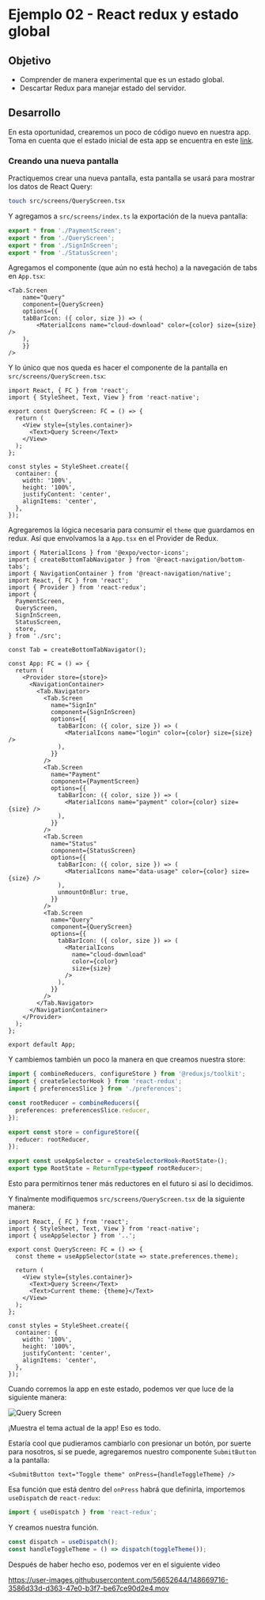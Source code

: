 # Ejemplo 02 - React redux y estado global

## Objetivo

- Comprender de manera experimental que es un estado global.
- Descartar Redux para manejar estado del servidor.

## Desarrollo

En esta oportunidad, crearemos un poco de código nuevo en nuestra app. Toma en cuenta que el estado inicial de esta app se encuentra en este [link](https://github.com/SantiagoSiordia/ExampleApp/tree/s07-e01).

### Creando una nueva pantalla

Practiquemos crear una nueva pantalla, esta pantalla se usará para mostrar los datos de React Query:

```bash
touch src/screens/QueryScreen.tsx
```

Y agregamos a `src/screens/index.ts` la exportación de la nueva pantalla:

```ts
export * from './PaymentScreen';
export * from './QueryScreen';
export * from './SignInScreen';
export * from './StatusScreen';
```

Agregamos el componente (que aún no está hecho) a la navegación de tabs en `App.tsx`:

```tsx
<Tab.Screen
    name="Query"
    component={QueryScreen}
    options={{
    tabBarIcon: ({ color, size }) => (
        <MaterialIcons name="cloud-download" color={color} size={size} />
    ),
    }}
/>
```

Y lo único que nos queda es hacer el componente de la pantalla en `src/screens/QueryScreen.tsx`:

```tsx
import React, { FC } from 'react';
import { StyleSheet, Text, View } from 'react-native';

export const QueryScreen: FC = () => {
  return (
    <View style={styles.container}>
      <Text>Query Screen</Text>
    </View>
  );
};

const styles = StyleSheet.create({
  container: {
    width: '100%',
    height: '100%',
    justifyContent: 'center',
    alignItems: 'center',
  },
});
```

Agregaremos la lógica necesaria para consumir el `theme` que guardamos en redux. Así que envolvamos la a `App.tsx` en el Provider de Redux.

```tsx
import { MaterialIcons } from '@expo/vector-icons';
import { createBottomTabNavigator } from '@react-navigation/bottom-tabs';
import { NavigationContainer } from '@react-navigation/native';
import React, { FC } from 'react';
import { Provider } from 'react-redux';
import {
  PaymentScreen,
  QueryScreen,
  SignInScreen,
  StatusScreen,
  store,
} from './src';

const Tab = createBottomTabNavigator();

const App: FC = () => {
  return (
    <Provider store={store}>
      <NavigationContainer>
        <Tab.Navigator>
          <Tab.Screen
            name="SignIn"
            component={SignInScreen}
            options={{
              tabBarIcon: ({ color, size }) => (
                <MaterialIcons name="login" color={color} size={size} />
              ),
            }}
          />
          <Tab.Screen
            name="Payment"
            component={PaymentScreen}
            options={{
              tabBarIcon: ({ color, size }) => (
                <MaterialIcons name="payment" color={color} size={size} />
              ),
            }}
          />
          <Tab.Screen
            name="Status"
            component={StatusScreen}
            options={{
              tabBarIcon: ({ color, size }) => (
                <MaterialIcons name="data-usage" color={color} size={size} />
              ),
              unmountOnBlur: true,
            }}
          />
          <Tab.Screen
            name="Query"
            component={QueryScreen}
            options={{
              tabBarIcon: ({ color, size }) => (
                <MaterialIcons
                  name="cloud-download"
                  color={color}
                  size={size}
                />
              ),
            }}
          />
        </Tab.Navigator>
      </NavigationContainer>
    </Provider>
  );
};

export default App;
```

Y cambiemos también un poco la manera en que creamos nuestra store:

```ts
import { combineReducers, configureStore } from '@reduxjs/toolkit';
import { createSelectorHook } from 'react-redux';
import { preferencesSlice } from './preferences';

const rootReducer = combineReducers({
  preferences: preferencesSlice.reducer,
});

export const store = configureStore({
  reducer: rootReducer,
});

export const useAppSelector = createSelectorHook<RootState>();
export type RootState = ReturnType<typeof rootReducer>;
```

Esto para permitirnos tener más reductores en el futuro si así lo decidimos.

Y finalmente modifiquemos `src/screens/QueryScreen.tsx` de la siguiente manera:

```tsx
import React, { FC } from 'react';
import { StyleSheet, Text, View } from 'react-native';
import { useAppSelector } from '..';

export const QueryScreen: FC = () => {
  const theme = useAppSelector(state => state.preferences.theme);

  return (
    <View style={styles.container}>
      <Text>Query Screen</Text>
      <Text>Current theme: {theme}</Text>
    </View>
  );
};

const styles = StyleSheet.create({
  container: {
    width: '100%',
    height: '100%',
    justifyContent: 'center',
    alignItems: 'center',
  },
});
```

Cuando corremos la app en este estado, podemos ver que luce de la siguiente manera:

![Query Screen](./assets/QueryScreen.png)

¡Muestra el tema actual de la app! Eso es todo.

Estaría cool que pudieramos cambiarlo con presionar un botón, por suerte para nosotros, sí se puede, agregaremos nuestro componente `SubmitButton` a la pantalla:

```tsx
<SubmitButton text="Toggle theme" onPress={handleToggleTheme} />
```

Esa función que está dentro del `onPress` habrá que definirla, importemos `useDispatch` de `react-redux`:

```ts
import { useDispatch } from 'react-redux';
```

Y creamos nuestra función.

```ts
const dispatch = useDispatch();
const handleToggleTheme = () => dispatch(toggleTheme());
```

Después de haber hecho eso, podemos ver en el siguiente video

https://user-images.githubusercontent.com/56652644/148669716-3586d33d-d363-47e0-b3f7-be67ce90d2e4.mov

